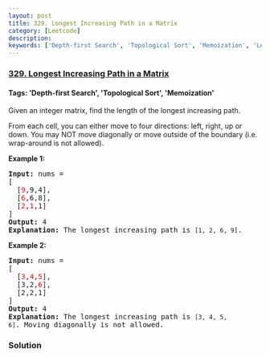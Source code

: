 ```yaml
---
layout: post
title: 329. Longest Increasing Path in a Matrix
category: [Leetcode]
description: 
keywords: ['Depth-first Search', 'Topological Sort', 'Memoization', 'Leetcode', 'Hard']
---
```

### [329. Longest Increasing Path in a Matrix](https://leetcode.com/problems/longest-increasing-path-in-a-matrix)

#### Tags: 'Depth-first Search', 'Topological Sort', 'Memoization'

<div class="content__u3I1 question-content__JfgR"><div><p>Given an integer matrix, find the length of the longest increasing path.</p>
<p>From each cell, you can either move to four directions: left, right, up or down. You may NOT move diagonally or move outside of the boundary (i.e. wrap-around is not allowed).</p>
<p><b>Example 1:</b></p>
<pre><strong>Input: </strong>nums = 
[
  [<font color="red">9</font>,9,4],
  [<font color="red">6</font>,6,8],
  [<font color="red">2</font>,<font color="red">1</font>,1]
] 
<strong>Output:</strong> 4 
<strong>Explanation:</strong> The longest increasing path is <code>[1, 2, 6, 9]</code>.
</pre>
<p><b>Example 2:</b></p>
<pre><strong>Input:</strong> nums = 
[
  [<font color="red">3</font>,<font color="red">4</font>,<font color="red">5</font>],
  [3,2,<font color="red">6</font>],
  [2,2,1]
] 
<strong>Output: </strong>4 
<strong>Explanation: </strong>The longest increasing path is <code>[3, 4, 5, 6]</code>. Moving diagonally is not allowed.
</pre>
</div></div>

### Solution
